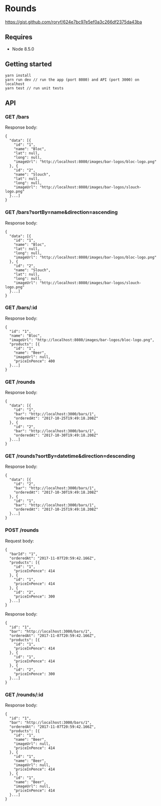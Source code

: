# Rounds

https://gist.github.com/roryf/624e7bc97e5ef0a3c266df2375da43ba


## Requires

- Node 8.5.0


## Getting started

```
yarn install
yarn run dev // run the app (port 8080) and API (port 3000) on localhost
yarn test // run unit tests
```


## API

### GET /bars

Response body:

```
{
  "data": [{
    "id": "1",
    "name": "Bloc",
    "lat": null,
    "long": null,
    "imageUrl": "http://localhost:8080/images/bar-logos/bloc-logo.png"
  }, {
    "id": "2",
    "name": "Slouch",
    "lat": null,
    "long": null,
    "imageUrl": "http://localhost:8080/images/bar-logos/slouch-logo.png"
  }...]
}
```


### GET /bars?sortBy=name&direction=ascending

Response body:

```
{
  "data": [{
    "id": "1",
    "name": "Bloc",
    "lat": null,
    "long": null,
    "imageUrl": "http://localhost:8080/images/bar-logos/bloc-logo.png"
  }, {
    "id": "2",
    "name": "Slouch",
    "lat": null,
    "long": null,
    "imageUrl": "http://localhost:8080/images/bar-logos/slouch-logo.png"
  }...]
}
```


### GET /bars/:id

Response body:

```
{
  "id": "1",
  "name": "Bloc",
  "imageUrl": "http://localhost:8080/images/bar-logos/bloc-logo.png",
  "products": [{
    "id": "1",
    "name": "Beer",
    "imageUrl": null,
    "priceInPence": 400
  }...]
}
```


### GET /rounds

Response body:

```
{
  "data": [{
    "id": "1",
    "bar": "http://localhost:3000/bars/1",
    "orderedAt": "2017-10-25T19:49:18.208Z"
  }, {
    "id": "2",
    "bar": "http://localhost:3000/bars/1",
    "orderedAt": "2017-10-30T19:49:18.208Z"
  }...]
}
```


### GET /rounds?sortBy=datetime&direction=descending

Response body:

```
{
  "data": [{
    "id": "2",
    "bar": "http://localhost:3000/bars/1",
    "orderedAt": "2017-10-30T19:49:18.208Z"
  }, {
    "id": "1",
    "bar": "http://localhost:3000/bars/1",
    "orderedAt": "2017-10-25T19:49:18.208Z"
  }...]
}
```


### POST /rounds

Request body:

```
{
  "barId": "1",
  "orderedAt": "2017-11-07T20:59:42.166Z",
  "products": [{
    "id": "1",
    "priceInPence": 414
  }, {
    "id": "1",
    "priceInPence": 414
  }, {
    "id": "2",
    "priceInPence": 300
  }...]
}
```

Response body:

```
{
  "id": "1",
  "bar": "http://localhost:3000/bars/1",
  "orderedAt": "2017-11-07T20:59:42.166Z",
  "products": [{
    "id": "1",
    "priceInPence": 414
  }, {
    "id": "1",
    "priceInPence": 414
  }, {
    "id": "2",
    "priceInPence": 300
  }...]
}
```


### GET /rounds/:id

Response body:

```
{
  "id": "1",
  "bar": "http://localhost:3000/bars/1",
  "orderedAt": "2017-11-07T20:59:42.166Z",
  "products": [{
    "id": "1",
    "name": "Beer",
    "imageUrl": null,
    "priceInPence": 414
  }, {
    "id": "1",
    "name": "Beer",
    "imageUrl": null,
    "priceInPence": 414
  }, {
    "id": "1",
    "name": "Beer",
    "imageUrl": null,
    "priceInPence": 414
  }...]
}
```
